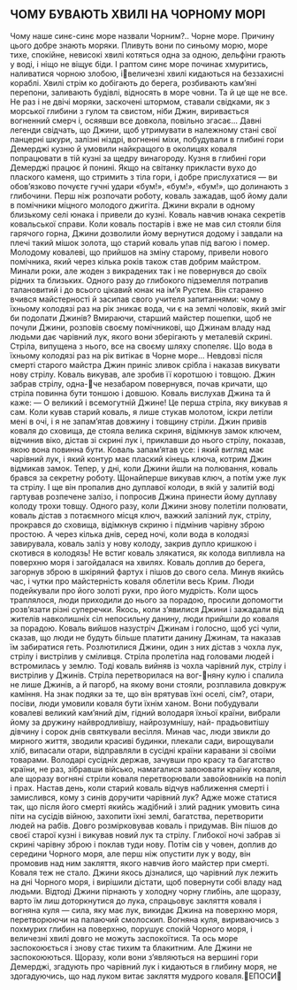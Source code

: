 ## ЧОМУ БУВАЮТЬ ХВИЛІ НА ЧОРНОМУ МОРІ
Чому наше синє-синє море назвали Чорним?.. Чорне море. Причину цього добре знають моряки. Пливуть вони по синьому морю, море тихе, спокійне, невисокі хвилі котяться одна за одною, дельфіни грають у воді, і ніщо не віщує біди. І раптом синє море починає хмуритись, наливатися чорною злобою, івеличезні хвилі кидаються на беззахисні кораблі. Хвилі стрім ко добігають до берега, розбивають кам’яні перепони, заливають будівлі, відносять в море човни. Та й це ще не все. Не раз і не двічі моряки, заскочені штормом, ставали свідками, як з морської глибини з гулом та свистом, ніби Джин, виривається вогненний смерч і, осяявши все довкола, повільно згасає...
Давні легенди свідчать, що Джини, щоб утримувати в належному стані свої панцерні шкури, залізні ніздрі, вогненні міхи, побудували в глибині гори Демерджі кузню й умовили найкращого в околицях коваля попрацювати в тій кузні за щедру винагороду.
Кузня в глибині гори Демерджі працює й понині. Якщо на світанку прикласти вухо до плаского каменя, що стримить з тіла гори, і добре прислухатися — ви обов’язково почуєте гучні удари «бум!», «бум!», «бум!», що долинають з глибочини.
Перш ніж розпочати роботу, коваль зажадав, щоб йому дали в помічники міцного молодого джигіта. Джини вкрали в одному близькому селі юнака і привели до кузні. Коваль навчив юнака секретів ковальської справи. Коли коваль постарів і вже не мав сил стояли біля гарячого горна, Джини дозволили йому вернутися додому і завдали на плечі такий мішок золота, що старий коваль упав під вагою і помер.
Молодому ковалеві, що прийшов на зміну старому, привели нового помічника, який через кілька років також став добрим майстром. Минали роки, але жоден з викрадених так і не повернувся до своїх рідних та близьких.
Одного разу до глибокого підземелля потрапив талановитий і до всього цікавий юнак на ім’я Рустем. Він старанно вчився майстерності й засипав свого учителя запитаннями: чому в їхньому колодязі раз на рік зникає вода, чи є на землі чоловік, який зміг би подолати Джинів?
Вмираючи, старший майстер пошепки, щоб не почули Джини, розповів своєму помічникові, що Джинам владу над людьми дає чарівний лук, якого вони зберігають у металевій скрині. Стріла, випущена з нього, все на своєму шляху спопеляє. Що вода в їхньому колодязі раз на рік витікає в Чорне море...
Невдовзі після смерті старого майстра Джин приніс зливок срібла і наказав викувати нову стрілу. Коваль викував, але зробив її коротшою і товщою. Джин забрав стрілу, одна-че незабаром повернувся, почав кричати, що стріла повинна бути тоншою і довшою.
Коваль вислухав Джина та й каже:
— О великий і всемогутній Джине! Це перша стріла, яку викував я сам. Коли кував старий коваль, я лише стукав молотом, іскри летіли мені в очі, і я не запам’ятав довжину і товщину стріли.
Джин привів коваля до сховища, де стояла велика скриня, відімкнув замок ключем, відчинив віко, дістав зі скрині лук і, приклавши до нього стрілу, показав, якою вона повинна бути.
Коваль запам’ятав усе: і який вигляд має чарівний лук, і який контур має плаский кінець ключа, котрим Джин відмикав замок. Тепер, у дні, коли Джини йшли на полювання, коваль брався за секретну роботу. Щонайперше викував ключ, а потім уже лук та стрілу. І ще він пропалив дно дуплавої колоди, в якій у залитій воді гартував розпечене залізо, і попросив Джина принести йому дуплаву колоду трохи товщу.
Одного разу, коли Джини знову полетіли полювати, коваль дістав з потаємного місця ключ, важкий залізний лук, стрілу, прокрався до сховища, відімкнув скриню і підмінив чарівну зброю простою. А через кілька днів, серед ночі, коли вода в колодязі завирувала, коваль заліз у нову колоду, закрив дупло кришкою і скотився в колодязь!
Не встиг коваль злякатися, як колода випливла на поверхню моря і загойдалася на хвилях. Коваль доплив до берега, загорнув зброю в шкіряний фартух і пішов до свого села. Минув якийсь час, і чутки про майстерність коваля облетіли весь Крим. Люди подейкували про його золоті руки, про його мудрість. Коли щось траплялося, люди приходили до нього за порадою, просили допомогти розв’язати різні суперечки.
Якось, коли з’явилися Джини і зажадали від жителів навколишніх сіл непосильну данину, люди прийшли до коваля за порадою. Коваль вийшов назустріч Джинам і голосно, щоб усі чули, сказав, що люди не будуть більше платити данину Джинам, та наказав їм забиратися геть.
Розлютилися Джини, один з них дістав з чохла лук, стрілу і вистрілив у сміливця. Стріла пролетіла над головами людей і встромилась у землю. Тоді коваль вийняв із чохла чарівний лук, стрілу і вистрілив у Джинів. Стріла перетворилася на вог-няну кулю і спалила не лише Джинів, а й пагорб, на якому вони стояли, розплавила довкруж каміння.
На знак подяки за те, що він врятував їхні оселі, сім?, отари, посіви, люди умовили коваля бути їхнім ханом. Вони побудували ковалеві великий кам’яний дім, гідний володаря їхньої країни, вибрали йому за дружину найвродливішу, найрозумнішу, най- прадьовитішу дівчину і сорок днів святкували весілля.
Минав час, люди звикли до мирного життя, зводили красиві будинки, плекали сади, вирощували хліб, випасали отари, відправляли в сусідні країни каравани зі своїми товарами. Володарі сусідніх держав, зачувши про красу та багатство країни, не раз, зібравши військо, намагалися завоювати країну коваля, але щоразу вогняні стріли коваля перетворювали завойовників на попіл і прах.
Настав день, коли старий коваль відчув наближення смерті і замислився, кому з синів доручити чарівний лук? Адже може статися так, що після його смерті якийсь жадібний і злий радник умовить сина піти на сусідів війною, захопити їхні землі, багатства, перетворити людей на рабів.
Довго розмірковував коваль і придумав. Він пішов до своєї старої кузні і викував новий лук та стрілу. Глибокої ночі забрав зі скрині чарівну зброю і поклав туди нову. Потім сів у човен, доплив до середини Чорного моря, але перш ніж опустити лук у воду, він промовив над ним закляття, якого навчив його майстер при смерті.
Коваля теж не стало. Джини якось дізналися, що чарівний лук лежить на дні Чорного моря, і вирішили дістати, щоб повернути собі владу над людьми.
Відтоді Джини пірнають у холодну чорну глибінь, але щоразу, варто їм лиш доторкнутися до лука, спрацьовує закляття коваля і вогняна куля — сила, яку має лук, викидає Джина на поверхню моря, перетворюючи на палаючий смолоскип.
Вогняна куля, вириваючись з похмурих глибин на поверхню, порушує спокій Чорного моря, і величезні хвилі довго не можуть заспокоїтися. Та ось море заспокоюється і знову стає тихим та блакитним. Але Джини не заспокоюються. Щоразу, коли вони з’являються на вершині гори Демерджі, згадують про чарівний лук і кидаються в глибину моря, не здогадуючись, що над луком витає закляття мудрого коваля.ЕПОСИ
